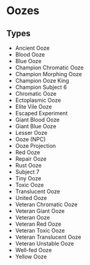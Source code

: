 # Oozes
## Types
* Ancient Ooze
* Blood Ooze
* Blue Ooze
* Champion Chromatic Ooze
* Champion Morphing Ooze
* Champion Ooze King
* Champion Subject 6
* Chromatic Ooze
* Ectoplasmic Ooze
* Elite Vile Ooze
* Escaped Experiment
* Giant Blood Ooze
* Giant Blue Ooze
* Lesser Ooze
* Ooze (NPC)
* Ooze Projection
* Red Ooze
* Repair Ooze
* Rust Ooze
* Subject 7
* Tiny Ooze
* Toxic Ooze
* Translucent Ooze
* United Ooze
* Veteran Chromatic Ooze
* Veteran Giant Ooze
* Veteran Ooze
* Veteran Red Ooze
* Veteran Toxic Ooze
* Veteran Translucent Ooze
* Veteran Unstable Ooze
* Well-fed Ooze
* Yellow Ooze
